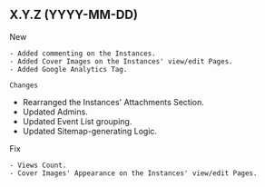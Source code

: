 X.Y.Z (YYYY-MM-DD)
------------------

New
~~~
- Added commenting on the Instances.
- Added Cover Images on the Instances' view/edit Pages.
- Added Google Analytics Tag.

Changes
~~~~~~~
- Rearranged the Instances' Attachments Section.
- Updated Admins.
- Updated Event List grouping.
- Updated Sitemap-generating Logic.

Fix
~~~
- Views Count.
- Cover Images' Appearance on the Instances' view/edit Pages.
